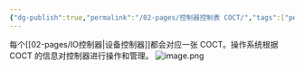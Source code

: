 ```yaml
---
{"dg-publish":true,"permalink":"/02-pages/控制器控制表 COCT/","tags":["personal/blog","os"]}
---
```


每个[[02-pages/IO控制器\|设备控制器]]都会对应一张 COCT。操作系统根据 COCT 的信息对控制器进行操作和管理。
![image.png](https://yelanyanyu-img-bed.oss-cn-hangzhou.aliyuncs.com/img/blog/2024/08/20240809105321.png)
